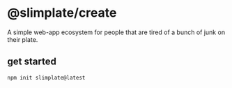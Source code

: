 # @slimplate/create

A simple web-app ecosystem for people that are tired of a bunch of junk on their plate.

## get started

```sh
npm init slimplate@latest
```
